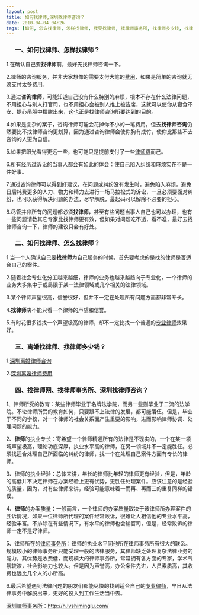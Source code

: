 ```yaml
---
layout: post
title: 如何找律师,深圳找律师咨询？
date: 2010-04-04 04:26
tags: [如何, 怎么找律师, 怎样找律师, 我要找律师, 找律师事务所, 找律师多少钱, 找律师网, 深圳律师咨询, 深圳法律咨询电话, 离婚找律师]
---
```

<ol>
<h3>一、如何找律师、怎样找律师？</h3>
</ol>
1.在确认自己要<strong>找律师</strong>前，最好先找律师咨询一下。

2.律师的咨询服务，并非大家想像的需要支付大笔的<a href="http://h.lvshiminglu.com/law/215.html" target="_blank">费用</a>，如果是简单的咨询就无须支付太多费用。

3.通过<strong>咨询律师</strong>，可能知道自己没有什么特别的麻烦，根本不存在什么法律问题，不用担心与别人打官司，也不用担心会被别人推上被告席，这就可以使你从寝食不安、提心吊胆中摆脱出来，这也正是找律师咨询所要达到的目的。

4.如果是复杂的案子，咨询律师可能会花掉你不小的一笔费用，但去<strong>找律师咨询</strong>仍然要比不找律师咨询更划算，因为通过咨询律师会使你胸有成竹，使你比那些不去咨询的人更为自信。

5.如果把眼光看得更远一些，也可能只是提前支付了一些<a href="http://h.lvshiminglu.com/law/215.html" target="_blank">律师费</a>而己。

6.所有经历过诉讼的当事人都会有如此的体会：使自己陷入纠纷和麻烦实在不是一件好事。

7.通过咨询律师可以得到好建议，在问题或纠纷没有发生时，避免陷入麻烦，避免日后耗费更多的人力、物力和精力去进行一场马拉松式的诉讼，一旦必须要面对纠纷，也可以获得解决问题的办法，尽早解脱，最起码可以解除不必要的担心。

8.尽管并非所有的问题都必须<strong>找律师</strong>，甚至有些问题当事人自己也可以办理，也有一些问题请教其它专家比找律师更有效，但如果对问题吃不透，看不准，最好去找律师咨询一下，律师的建议只会有好处。
<ol>
<h3>二、如何找律师、怎么找律师？</h3>
</ol>
1.当一个人确认自己要<strong>找律师</strong>为自己服务的时候，首先要考虑的是找的律师是否适合自己的案件。

2.随着社会专业化分工越来越细，律师的业务也越来越趋向于专业化，一个律师的业务大多集中于或局限于某一法律领域或几个相关的法律领域。

3.某个律师声望很高，信誉很好，但并不一定在处理所有问题方面都非常专长。

4.<strong>找律师</strong>决不能只看一个律师的声望和信誉。

5.有时花很多钱找一个声望极高的律师，却不一定比找一个普通的<a href="http://h.lvshiminglu.com/law/103.html" target="_blank">专业律师</a>效果好。
<ol>
<h3>三、离婚找律师、找律师多少钱？</h3>
</ol>
1.<a href="http://h.lvshiminglu.com/law/category/divorce" target="_blank">深圳离婚律师咨询</a>

2.<a href="http://h.lvshiminglu.com/law/215.html" target="_blank">深圳离婚律师费用</a>
<ol>
<h3>四、找律师网、找律师事务所、深圳找律师咨询？</h3>
</ol>
1、律师所受的教育：某些律师毕业于名牌法学院，而另一些则毕业于二流的法学院。不论律师所受的教育如何，只要跟不上法律的发展，都可能落伍。但是，毕业于不同的学校，对一个律师的社会关系面产生重要的影响，进而影响律师协调、处理问题的能力。

2、<strong>律师</strong>的执业专长：寄希望一个律师精通所有的法律是不现实的，一个在某一领域声望极高，理论功底深厚，执业水平高的律师，在另一领域并不一定能胜任。必须找适合处理自己所面临的纠纷的律师，找一个在处理自己案件方面有专长的律师。

3、律师的执业经验：总体来讲，年长的律师比年轻的律师更有经验，但是，年龄的高低并不决定律师在办案经验上更有优势，更胜任处理案件。应该注意的是经验的质量，因为，对有些律师来讲，经验可能意味着一而再、再而三的重复同样的错误。

4、<strong>律师</strong>的办案质量：一般而言，一个律师的办案质量取决于该律师所办理案件的胜诉情况，如果一位律师所代理的案件经常败诉，很难让人相信他的专业水平高，经验丰富。不排除在有些情况下，有水平的律师也会输官司，但是，经常败诉的律师一定不是好律师。

5、律师所在的<a href="http://h.lvshiminglu.com/" target="_blank">律师事务所</a>：律师的执业水平同他所在律师事务所有很大的联系。规模较小的律师事务所只能受理一般的法律服务，其律师缺乏处理复杂法律业务的能力，其优势是收费低，而规模大的律师事务所，常常拥有各方面的专家，学术气氛较浓，社会影响力也较大。但是因为声誉高，办公条件先进，人员素质高，其收费也远比几个人的小所高。

6.最后希望遇到法律问题的朋友们都能尽快的找到适合自己的<a href="http://h.lvshiminglu.com/law/103.html" target="_blank">专业律师</a>，早日从法律事务中解脱出来，更好的投入到工作生活当中去。

<a href="http://h.lvshiminglu.com/">深圳律师事务所</a>：<a href="http://h.lvshiminglu.com/">http://h.lvshiminglu.com/</a>

